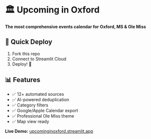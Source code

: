 # 🏛️ Upcoming in Oxford

**The most comprehensive events calendar for Oxford, MS & Ole Miss**

## 🚀 Quick Deploy
1. Fork this repo
2. Connect to Streamlit Cloud
3. Deploy! 🎉

## 📊 Features
- ✅ 12+ automated sources
- ✅ AI-powered deduplication
- ✅ Category filters
- ✅ Google/Apple Calendar export
- ✅ Professional Ole Miss theme
- ✅ Map view ready

**Live Demo:** [upcominginoxford.streamlit.app](https://oxfordevents.streamlit.app)
